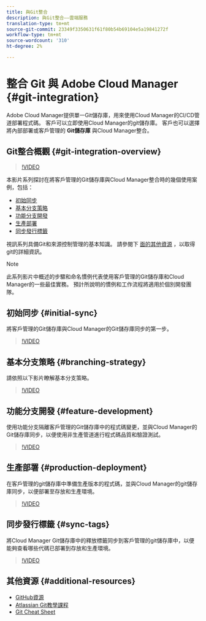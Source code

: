 ```yaml
---
title: 與Git整合
description: 與Git整合——雲端服務
translation-type: tm+mt
source-git-commit: 23349f3350631f61f80b54b69104e5a19841272f
workflow-type: tm+mt
source-wordcount: '310'
ht-degree: 2%

---
```



# 整合 Git 與 Adobe Cloud Manager {#git-integration}

Adobe Cloud Manager提供單一Git儲存庫，用來使用Cloud Manager的CI/CD管道部署程式碼。 客戶可以立即使用Cloud Manager的git儲存庫。 客戶也可以選擇將內部部署或客戶管理的 **Git儲存庫** 與Cloud Manager整合。

## Git整合概觀 {#git-integration-overview}

>[!VIDEO](https://video.tv.adobe.com/v/28710/)

本影片系列探討在將客戶管理的Git儲存庫與Cloud Manager整合時的幾個使用案例，包括：

* [初始同步](#initial-sync)
* [基本分支策略](#branching-strategy)
* [功能分支開發](#feature-development)
* [生產部署](#production-deployment)
* [同步發行標籤](#sync-tags)

視訊系列具備Git和來源控制管理的基本知識。 請參閱下 [面的其他資源](#additional-resources) ，以取得git的詳細資訊。

>[!NOTE]
>
>此系列影片中概述的步驟和命名慣例代表使用客戶管理的Git儲存庫和Cloud Manager的一些最佳實務。 預計所說明的慣例和工作流程將適用於個別開發團隊。

## 初始同步 {#initial-sync}

將客戶管理的Git儲存庫與Cloud Manager的Git儲存庫同步的第一步。

>[!VIDEO](https://video.tv.adobe.com/v/28711/?quality=12)

## 基本分支策略 {#branching-strategy}

請依照以下影片瞭解基本分支策略。

>[!VIDEO](https://video.tv.adobe.com/v/28712/?quality=12)

## 功能分支開發 {#feature-development}

使用功能分支隔離客戶管理的Git儲存庫中的程式碼變更，並與Cloud Manager的Git儲存庫同步，以便使用非生產管道進行程式碼品質和驗證測試。

>[!VIDEO](https://video.tv.adobe.com/v/28723/?quality=12)

## 生產部署 {#production-deployment}

在客戶管理的git儲存庫中準備生產版本的程式碼，並與Cloud Manager的git儲存庫同步，以便部署至存放和生產環境。

>[!VIDEO](https://video.tv.adobe.com/v/28724/?quality=12)

## 同步發行標籤 {#sync-tags}

將Cloud Manager Git儲存庫中的釋放標籤同步到客戶管理的git儲存庫中，以便能夠查看哪些代碼已部署到存放和生產環境。

>[!VIDEO](https://video.tv.adobe.com/v/28725/?quality=12)

## 其他資源 {#additional-resources}

* [GitHub資源](https://try.github.io)
* [Atlassian Git教學課程](https://www.atlassian.com/git/tutorials/what-is-version-control)
* [Git Cheat Sheet](https://education.github.com/git-cheat-sheet-education.pdf)
